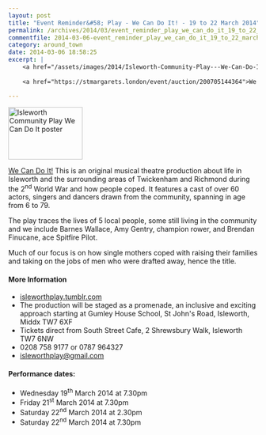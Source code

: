 ```yaml
---
layout: post
title: "Event Reminder&#58; Play - We Can Do It! - 19 to 22 March 2014"
permalink: /archives/2014/03/event_reminder_play_we_can_do_it_19_to_22_march_20.html
commentfile: 2014-03-06-event_reminder_play_we_can_do_it_19_to_22_march_20
category: around_town
date: 2014-03-06 18:58:25
excerpt: |
    <a href="/assets/images/2014/Isleworth-Community-Play---We-Can-Do-It-poster.jpg" title="See larger version of - Isleworth Community Play   We Can Do It poster"><img src="/assets/images/2014/Isleworth-Community-Play---We-Can-Do-It-poster_thumb.jpg" width="150" height="106" alt="Isleworth Community Play   We Can Do It poster" class="photo right" /></a>
    
    <a href="https://stmargarets.london/event/auction/200705144364">We Can Do It!</a> This is an original musical theatre production about life in Isleworth and the surrounding areas of Twickenham and Richmond during the 2<sup>nd</sup> World War and how people coped. It features a cast of over 60 actors, singers and dancers drawn from the community, spanning in age from 6 to 79.

---
```


<a href="/assets/images/2014/Isleworth-Community-Play---We-Can-Do-It-poster.jpg" title="See larger version of - Isleworth Community Play   We Can Do It poster"><img src="/assets/images/2014/Isleworth-Community-Play---We-Can-Do-It-poster_thumb.jpg" width="150" height="106" alt="Isleworth Community Play   We Can Do It poster" class="photo right" /></a>

[We Can Do It!](/event/auction/200705144364) This is an original musical theatre production about life in Isleworth and the surrounding areas of Twickenham and Richmond during the 2<sup>nd</sup> World War and how people coped. It features a cast of over 60 actors, singers and dancers drawn from the community, spanning in age from 6 to 79.

The play traces the lives of 5 local people, some still living in the community and we include Barnes Wallace, Amy Gentry, champion rower, and Brendan Finucane, ace Spitfire Pilot.

Much of our focus is on how single mothers coped with raising their families and taking on the jobs of men who were drafted away, hence the title.

#### More Information

-   [isleworthplay.tumblr.com](http://isleworthplay.tumblr.com)
-   The production will be staged as a promenade, an inclusive and exciting approach starting at Gumley House School, St John's Road, Isleworth, Middx TW7 6XF
-   Tickets direct from South Street Cafe, 2 Shrewsbury Walk, Isleworth TW7 6NW
-   0208 758 9177 or 0787 964327
-   <isleworthplay@gmail.com>

#### Performance dates:

-   Wednesday 19<sup>th</sup> March 2014 at 7.30pm
-   Friday 21<sup>st</sup> March 2014 at 7.30pm
-   Saturday 22<sup>nd</sup> March 2014 at 2.30pm
-   Saturday 22<sup>nd</sup> March 2014 at 7.30pm
